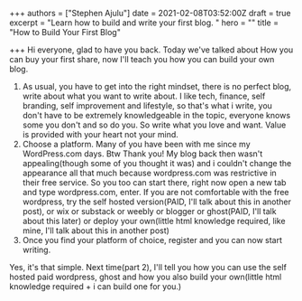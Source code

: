 +++
authors = ["Stephen Ajulu"]
date = 2021-02-08T03:52:00Z
draft = true
excerpt = "Learn how to build and write your first blog. "
hero = ""
title = "How to Build Your First Blog"

+++
Hi everyone, glad to have you back. Today we've talked about How you can buy your first share, now I'll teach you how you can build your own blog.

1. As usual, you have to get into the right mindset, there is no perfect blog, write about what you want to write about. I like tech, finance, self branding, self improvement and lifestyle, so that's what i write, you don't have to be extremely knowledgeable in the topic, everyone knows some you don't and so do you. So write what you love and want. Value is provided with your heart not your mind.
2. Choose a platform. Many of you have been with me since my WordPress.com days. Btw Thank you! My blog back then wasn't appealing(though some of you thought it was) and i couldn't change the appearance all that much because wordpress.com was restrictive in their free service. So you too can start there, right now open a new tab and type wordpress.com, enter. If you are not comfortable with the free wordpress, try the self hosted version(PAID, I'll talk about this in another post), or wix or substack or weebly or blogger or ghost(PAID, I'll talk about this later) or deploy your own(little html knowledge required, like mine, I'll talk about this in another post)
3. Once you find your platform of choice, register and you can now start writing.

Yes, it's that simple. Next time(part 2), I'll tell you how you can use the self hosted paid wordpress, ghost and how you also build your own(little html knowledge required + i can build one for you.)